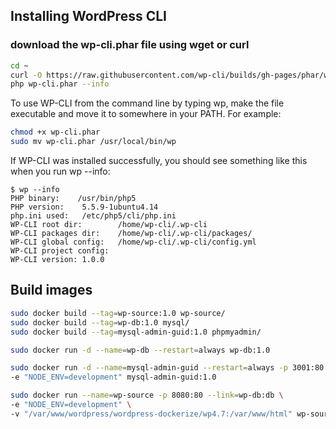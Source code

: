 ## Installing WordPress CLI
### download the wp-cli.phar file using wget or curl
```sh
cd ~
curl -O https://raw.githubusercontent.com/wp-cli/builds/gh-pages/phar/wp-cli.phar
php wp-cli.phar --info
```

To use WP-CLI from the command line by typing wp, make the file executable and move it to somewhere in your PATH. For example:
```sh
chmod +x wp-cli.phar
sudo mv wp-cli.phar /usr/local/bin/wp
```

If WP-CLI was installed successfully, you should see something like this when you run wp --info:
```
$ wp --info
PHP binary:    /usr/bin/php5
PHP version:    5.5.9-1ubuntu4.14
php.ini used:   /etc/php5/cli/php.ini
WP-CLI root dir:        /home/wp-cli/.wp-cli
WP-CLI packages dir:    /home/wp-cli/.wp-cli/packages/
WP-CLI global config:   /home/wp-cli/.wp-cli/config.yml
WP-CLI project config:
WP-CLI version: 1.0.0
```

## Build images
```sh
sudo docker build --tag=wp-source:1.0 wp-source/
sudo docker build --tag=wp-db:1.0 mysql/
sudo docker build --tag=mysql-admin-guid:1.0 phpmyadmin/
```

```sh
sudo docker run -d --name=wp-db --restart=always wp-db:1.0

sudo docker run -d --name=mysql-admin-guid --restart=always -p 3001:80 --link=wp-db:db \
-e "NODE_ENV=development" mysql-admin-guid:1.0

sudo docker run --name=wp-source -p 8080:80 --link=wp-db:db \
-e "NODE_ENV=development" \
-v "/var/www/wordpress/wordpress-dockerize/wp4.7:/var/www/html" wp-source:1.0
```
